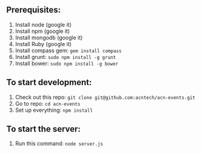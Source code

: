 ## Prerequisites:
1. Install node (google it)
1. Install npm (google it)
1. Install mongodb (google it)
1. Install Ruby (google it)
1. Install compass gem: `gem install compass`
1. Install grunt: `sudo npm install -g grunt`
1. Install bower: `sudo npm install -g bower`

## To start development:
1. Check out this repo: `git clone git@github.com:acntech/acn-events.git`
1. Go to repo: `cd acn-events`
1. Set up everything: `npm install`

## To start the server:
1. Run this command: `node server.js`
